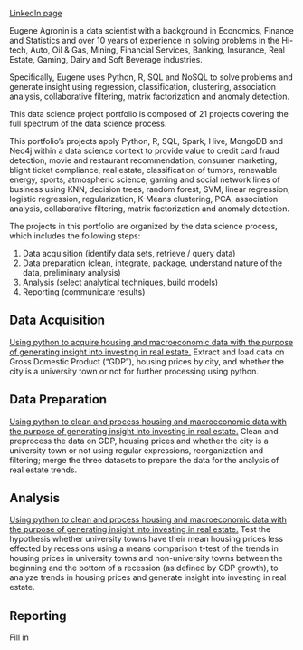 [LinkedIn page](https://www.linkedin.com/in/eagronin)

Eugene Agronin is a data scientist with a background in Economics, Finance and Statistics and over 10 years of experience in solving problems in the Hi-tech, Auto, Oil & Gas, Mining, Financial Services, Banking, Insurance, Real Estate, Gaming, Dairy and Soft Beverage industries.

Specifically, Eugene uses Python, R, SQL and NoSQL to solve problems and generate insight using regression, classification, clustering, association analysis, collaborative filtering, matrix factorization and anomaly detection. 

This data science project portfolio is composed of 21 projects covering the full spectrum of the data science process. 

This portfolio’s projects apply Python, R, SQL, Spark, Hive, MongoDB and Neo4j within a data science context to provide value to credit card fraud detection, movie and restaurant recommendation, consumer marketing, blight ticket compliance, real estate, classification of tumors, renewable energy, sports, atmospheric science, gaming and social network lines of business using KNN, decision trees, random forest, SVM, linear regression, logistic regression, regularization, K-Means clustering, PCA, association analysis, collaborative filtering, matrix factorization and anomaly detection. 

The projects in this portfolio are organized by the data science process, which includes the following steps:

1.	Data acquisition (identify data sets, retrieve / query data)
2.	Data preparation (clean, integrate, package, understand nature of the data, preliminary analysis)
3.	Analysis (select analytical techniques, build models)
4.	Reporting (communicate results)


## Data Acquisition
[Using python to acquire housing and macroeconomic data with the purpose of generating insight into investing in real estate.](https://eagronin.github.io/university-towns-acquire/)
Extract and load data on Gross Domestic Product (“GDP”), housing prices by city, and whether the city is a university town or not for further processing using python.

## Data Preparation
[Using python to clean and process housing and macroeconomic data with the purpose of generating insight into investing in real estate.](https://eagronin.github.io/university-towns-prepare/)
Clean and preprocess the data on GDP, housing prices and whether the city is a university town or not using regular expressions, reorganization and filtering; merge the three datasets to prepare the data for the analysis of real estate trends.

## Analysis
[Using python to clean and process housing and macroeconomic data with the purpose of generating insight into investing in real estate.](https://eagronin.github.io/university-towns-analyze/)
Test the hypothesis whether university towns have their mean housing prices less effected by recessions using a means comparison t-test of the trends in housing prices in university towns and non-university towns between the beginning and the bottom of a recession (as defined by GDP growth), to analyze trends in housing prices and generate insight into investing in real estate.

## Reporting
Fill in
